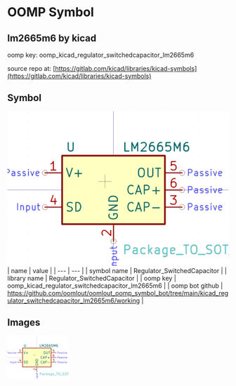 # OOMP Symbol  
## lm2665m6  by kicad  
  
oomp key: oomp_kicad_regulator_switchedcapacitor_lm2665m6  
  
source repo at: [https://gitlab.com/kicad/libraries/kicad-symbols](https://gitlab.com/kicad/libraries/kicad-symbols)  
## Symbol  
  
[![working.png](working_600.png)](working.png)  
| name | value | 
| --- | --- | 
| symbol name | Regulator_SwitchedCapacitor | 
| library name | Regulator_SwitchedCapacitor | 
| oomp key | oomp_kicad_regulator_switchedcapacitor_lm2665m6 | 
| oomp bot github | https://github.com/oomlout/oomlout_oomp_symbol_bot/tree/main/kicad_regulator_switchedcapacitor_lm2665m6/working | 
## Images  
  
[![working.png](working_140.png)](working.png)  
